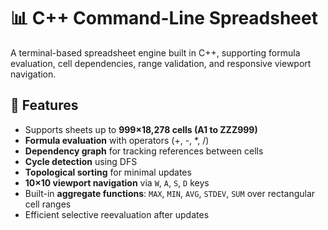 # 📊 C++ Command-Line Spreadsheet

A terminal-based spreadsheet engine built in C++, supporting formula evaluation, cell dependencies, range validation, and responsive viewport navigation.

## 🚀 Features

- Supports sheets up to **999×18,278 cells (A1 to ZZZ999)**
- **Formula evaluation** with operators (+, -, *, /)
- **Dependency graph** for tracking references between cells
- **Cycle detection** using DFS
- **Topological sorting** for minimal updates
- **10×10 viewport navigation** via `W`, `A`, `S`, `D` keys
-  Built-in **aggregate functions**: `MAX`, `MIN`, `AVG`, `STDEV`, `SUM` over rectangular cell ranges
- Efficient selective reevaluation after updates

